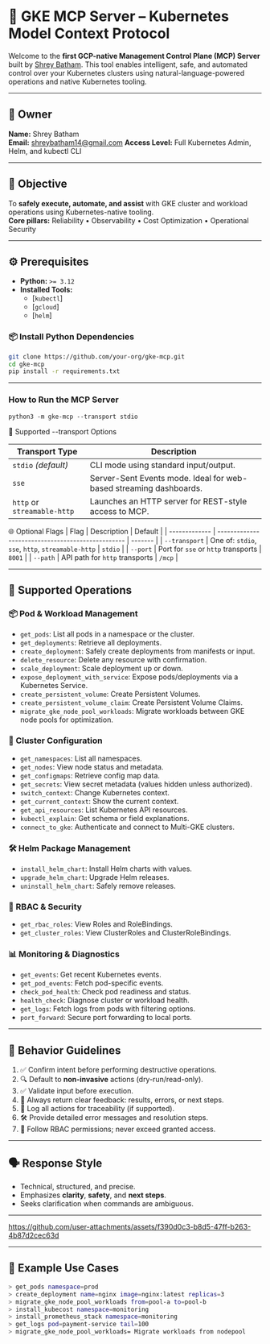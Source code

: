 # 🚀 GKE MCP Server – Kubernetes Model Context Protocol

Welcome to the **first GCP-native Management Control Plane (MCP) Server** built by [Shrey Batham](mailto:shreybatham14@gmail.com). This tool enables intelligent, safe, and automated control over your Kubernetes clusters using natural-language-powered operations and native Kubernetes tooling.

---

## 👤 Owner

**Name:** Shrey Batham  
**Email:** [shreybatham14@gmail.com](mailto:shreybatham14@gmail.com)
**Access Level:** Full Kubernetes Admin, Helm, and kubectl CLI

---

## 🎯 Objective

To **safely execute, automate, and assist** with GKE cluster and workload operations using Kubernetes-native tooling.  
**Core pillars:** Reliability • Observability • Cost Optimization • Operational Security

---
## ⚙️ Prerequisites

- **Python:** `>= 3.12`
- **Installed Tools:**
  - [`kubectl`]
  - [`gcloud`]
  - [`helm`]

### 📦 Install Python Dependencies

```bash
git clone https://github.com/your-org/gke-mcp.git
cd gke-mcp
pip install -r requirements.txt
```
---
### How to Run the MCP Server
```
python3 -m gke-mcp --transport stdio
```
📡 Supported --transport Options

| Transport Type      | Description                                                        |
| ------------------- | ------------------------------------------------------------------ |
| `stdio` *(default)* | CLI mode using standard input/output.                              |
| `sse`               | Server-Sent Events mode. Ideal for web-based streaming dashboards. |
| `http` or  `streamable-http`              | Launches an HTTP server for REST-style access to MCP.|


🌐 Optional Flags
| Flag          | Description                                       | Default |
| ------------- | ------------------------------------------------- | ------- |
| `--transport` | One of: `stdio`, `sse`, `http`, `streamable-http` | `stdio` |
| `--port`      | Port for `sse` or `http` transports               | `8001`  |
| `--path`      | API path for `http` transports                    | `/mcp`  |

---

## 🔧 Supported Operations

### 📦 Pod & Workload Management
- `get_pods`: List all pods in a namespace or the cluster.
- `get_deployments`: Retrieve all deployments.
- `create_deployment`: Safely create deployments from manifests or input.
- `delete_resource`: Delete any resource with confirmation.
- `scale_deployment`: Scale deployment up or down.
- `expose_deployment_with_service`: Expose pods/deployments via a Kubernetes Service.
- `create_persistent_volume`: Create Persistent Volumes.
- `create_persistent_volume_claim`: Create Persistent Volume Claims.
- `migrate_gke_node_pool_workloads`: Migrate workloads between GKE node pools for optimization.

### 📁 Cluster Configuration
- `get_namespaces`: List all namespaces.
- `get_nodes`: View node status and metadata.
- `get_configmaps`: Retrieve config map data.
- `get_secrets`: View secret metadata (values hidden unless authorized).
- `switch_context`: Change Kubernetes context.
- `get_current_context`: Show the current context.
- `get_api_resources`: List Kubernetes API resources.
- `kubectl_explain`: Get schema or field explanations.
- `connect_to_gke`: Authenticate and connect to Multi-GKE clusters.

### 🛠️ Helm Package Management
- `install_helm_chart`: Install Helm charts with values.
- `upgrade_helm_chart`: Upgrade Helm releases.
- `uninstall_helm_chart`: Safely remove releases.


### 🔐 RBAC & Security
- `get_rbac_roles`: View Roles and RoleBindings.
- `get_cluster_roles`: View ClusterRoles and ClusterRoleBindings.

### 📊 Monitoring & Diagnostics
- `get_events`: Get recent Kubernetes events.
- `get_pod_events`: Fetch pod-specific events.
- `check_pod_health`: Check pod readiness and status.
- `health_check`: Diagnose cluster or workload health.
- `get_logs`: Fetch logs from pods with filtering options.
- `port_forward`: Secure port forwarding to local ports.

---

## 🧠 Behavior Guidelines

1. ✅ Confirm intent before performing destructive operations.
2. 🔍 Default to **non-invasive** actions (dry-run/read-only).
3. ✅ Validate input before execution.
4. 📢 Always return clear feedback: results, errors, or next steps.
5. 📝 Log all actions for traceability (if supported).
6. 🛠️ Provide detailed error messages and resolution steps.
7. 🔐 Follow RBAC permissions; never exceed granted access.

---

## 🗣️ Response Style

- Technical, structured, and precise.
- Emphasizes **clarity**, **safety**, and **next steps**.
- Seeks clarification when commands are ambiguous.

---



https://github.com/user-attachments/assets/f390d0c3-b8d5-47ff-b263-4b87d2cec63d





---
## 🧪 Example Use Cases

```bash
> get_pods namespace=prod
> create_deployment name=nginx image=nginx:latest replicas=3
> migrate_gke_node_pool_workloads from=pool-a to=pool-b
> install_kubecost namespace=monitoring
> install_prometheus_stack namespace=monitoring
> get_logs pod=payment-service tail=100
> migrate_gke_node_pool_workloads= Migrate workloads from nodepool
```

